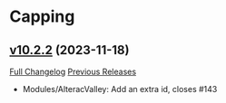 # Capping

## [v10.2.2](https://github.com/BigWigsMods/Capping/tree/v10.2.2) (2023-11-18)
[Full Changelog](https://github.com/BigWigsMods/Capping/compare/v10.2.1...v10.2.2) [Previous Releases](https://github.com/BigWigsMods/Capping/releases)

- Modules/AlteracValley: Add an extra id, closes #143  
